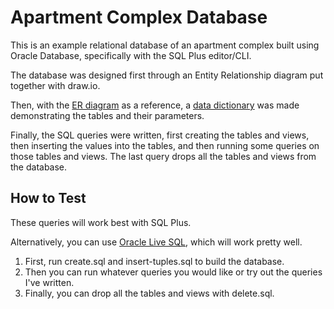 # Apartment Complex Database

This is an example relational database of an apartment complex built using Oracle Database, specifically with the SQL Plus editor/CLI.

The database was designed first through an Entity Relationship diagram put together with draw.io.

Then, with the [ER diagram](https://raw.githubusercontent.com/mbeave/apt-complex-database/main/design/ER-Diagram.svg) as a reference, a [data dictionary](https://github.com/mbeave/apt-complex-database/blob/main/design/data-dictionary.pdf) was made demonstrating the tables and their parameters.

Finally, the SQL queries were written, first creating the tables and views, then inserting the values into the tables, and then running some queries on those tables and views. The last query drops all the tables and views from the database.

## How to Test

These queries will work best with SQL Plus.

Alternatively, you can use [Oracle Live SQL](https://livesql.oracle.com/), which will work pretty well.

1. First, run create.sql and insert-tuples.sql to build the database. 
2. Then you can run whatever queries you would like or try out the queries I've written. 
3. Finally, you can drop all the tables and views with delete.sql.

